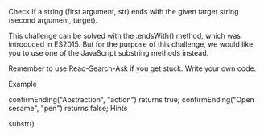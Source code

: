 Check if a string (first argument, str) ends with the given target string (second argument, target).

This challenge can be solved with the .endsWith() method, which was introduced in ES2015. But for the purpose of this challenge, we would like you to use one of the JavaScript substring methods instead.

Remember to use Read-Search-Ask if you get stuck. Write your own code.

Example

confirmEnding("Abstraction", "action") returns true;
confirmEnding("Open sesame", "pen") returns false;
Hints

substr()
